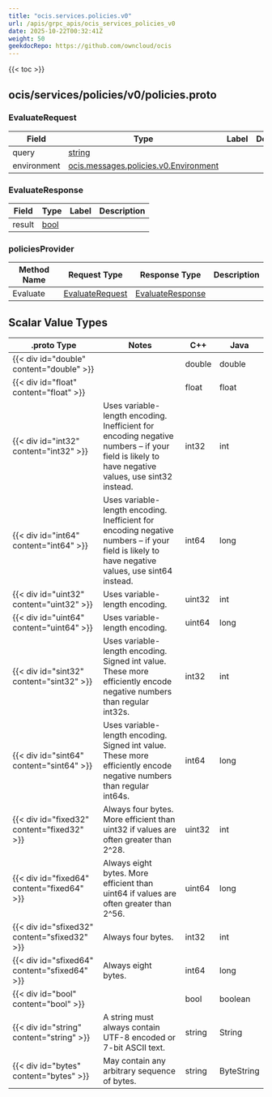 ```yaml
---
title: "ocis.services.policies.v0"
url: /apis/grpc_apis/ocis_services_policies_v0
date: 2025-10-22T00:32:41Z
weight: 50
geekdocRepo: https://github.com/owncloud/ocis
---
```


{{< toc >}}



## ocis/services/policies/v0/policies.proto

### EvaluateRequest



| Field | Type | Label | Description |
| ----- | ---- | ----- | ----------- |
| query | [string](#string) |  |  |
| environment | [ocis.messages.policies.v0.Environment](/apis/grpc_apis/ocis_messages_policies_v0/#environment) |  |  |

### EvaluateResponse



| Field | Type | Label | Description |
| ----- | ---- | ----- | ----------- |
| result | [bool](#bool) |  |  |


### policiesProvider



| Method Name | Request Type | Response Type | Description |
| ----------- | ------------ | ------------- | ------------|
| Evaluate | [EvaluateRequest](#evaluaterequest) | [EvaluateResponse](#evaluateresponse) |  |

## Scalar Value Types

| .proto Type | Notes | C++ | Java |
| ----------- | ----- | --- | ---- |
| {{< div id="double" content="double" >}} |  | double | double |
| {{< div id="float" content="float" >}} |  | float | float |
| {{< div id="int32" content="int32" >}} | Uses variable-length encoding. Inefficient for encoding negative numbers – if your field is likely to have negative values, use sint32 instead. | int32 | int |
| {{< div id="int64" content="int64" >}} | Uses variable-length encoding. Inefficient for encoding negative numbers – if your field is likely to have negative values, use sint64 instead. | int64 | long |
| {{< div id="uint32" content="uint32" >}} | Uses variable-length encoding. | uint32 | int |
| {{< div id="uint64" content="uint64" >}} | Uses variable-length encoding. | uint64 | long |
| {{< div id="sint32" content="sint32" >}} | Uses variable-length encoding. Signed int value. These more efficiently encode negative numbers than regular int32s. | int32 | int |
| {{< div id="sint64" content="sint64" >}} | Uses variable-length encoding. Signed int value. These more efficiently encode negative numbers than regular int64s. | int64 | long |
| {{< div id="fixed32" content="fixed32" >}} | Always four bytes. More efficient than uint32 if values are often greater than 2^28. | uint32 | int |
| {{< div id="fixed64" content="fixed64" >}} | Always eight bytes. More efficient than uint64 if values are often greater than 2^56. | uint64 | long |
| {{< div id="sfixed32" content="sfixed32" >}} | Always four bytes. | int32 | int |
| {{< div id="sfixed64" content="sfixed64" >}} | Always eight bytes. | int64 | long |
| {{< div id="bool" content="bool" >}} |  | bool | boolean |
| {{< div id="string" content="string" >}} | A string must always contain UTF-8 encoded or 7-bit ASCII text. | string | String |
| {{< div id="bytes" content="bytes" >}} | May contain any arbitrary sequence of bytes. | string | ByteString |


